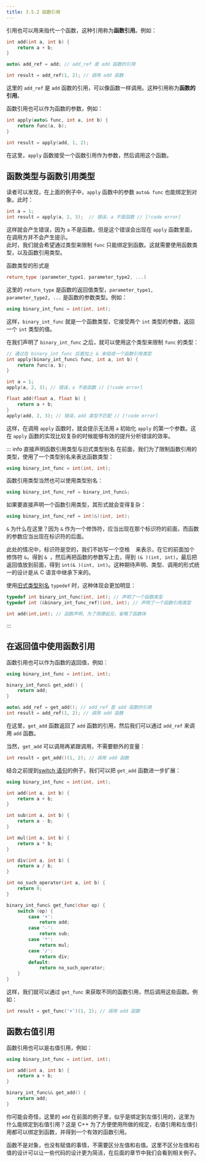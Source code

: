 ```yaml
---
title: 3.5.2 函数引用
---
```


引用也可以用来指代一个函数，这种引用称为**函数引用**。例如：

```cpp
int add(int a, int b) {
    return a + b;
}

auto& add_ref = add; // add_ref 是 add 函数的引用

int result = add_ref(1, 2); // 调用 add 函数
```

这里的 `add_ref` 是 `add` 函数的引用，可以像函数一样调用。这种引用称为**函数的引用**。

函数引用也可以作为函数的参数，例如：
```cpp
int apply(auto& func, int a, int b) {
    return func(a, b);
}

int result = apply(add, 1, 2);
```

在这里，`apply` 函数接受一个函数引用作为参数，然后调用这个函数。

## 函数类型与函数引用类型

读者可以发现，在上面的例子中，`apply` 函数中的参数 `auto& func` 也能绑定到对象。此时：
```cpp
int a = 1;
int result = apply(a, 2, 3);  // 错误，a 不是函数 // [!code error]
```
这样就会产生错误，因为 `a` 不是函数。但是这个错误会出现在 `apply` 函数里面，在调用方并不会产生提示。  
此时，我们就会希望通过类型来限制 `func` 只能绑定到函数。这就需要使用函数类型，以及函数引用类型。

函数类型的形式是
```cpp
return_type (parameter_type1, parameter_type2, ...)
```
这里的 `return_type` 是函数的返回值类型，`parameter_type1, parameter_type2, ...` 是函数的参数类型。例如：

```cpp
using binary_int_func = int(int, int);
```
这样，`binary_int_func` 就是一个函数类型，它接受两个 `int` 类型的参数，返回一个 `int` 类型的值。

在我们声明了 `binary_int_func` 之后，就可以使用这个类型来限制 `func` 的类型：
```cpp
// 通过在 binary_int_func 后面加上 & 来组成一个函数引用类型
int apply(binary_int_func& func, int a, int b) {
    return func(a, b);
}

int a = 1;
apply(a, 2, 3); // 错误，a 不是函数 // [!code error] 

float add(float a, float b) {
    return a + b;
}
apply(add, 2, 3); // 错误，add 类型不匹配 // [!code error] 
```
这样，在调用 `apply` 函数时，就会提示无法用 `a` 初始化 `apply` 的第一个参数。这在 `apply` 函数的实现比较复杂的时候能够有效的提升分析错误的效率。

::: info 直接声明函数引用类型与旧式类型别名
在前面，我们为了限制函数引用的类型，使用了一个类型别名来表达函数类型：
```cpp
using binary_int_func = int(int, int);
```

函数引用类型当然也可以使用类型别名：
```cpp
using binary_int_func_ref = binary_int_func&;
```

如果要直接声明一个函数引用类型，其形式就会变得复杂：
```cpp
using binary_int_func_ref = int(&)(int, int);
```

`&` 为什么在这里？因为 `&` 作为一个修饰符，应当出现在那个标识符的前面，而函数的参数应当出现在标识符的后面。

此处的情况中，标识符是空的，我们不妨写一个空格 ` ` 来表示，在它的前面加个修饰符 `&`，得到 `& `，然后再把函数的参数写上去，得到 `(& )(int, int)`，最后把返回值放到前面，得到 `int(& )(int, int)`。这种期待声明、类型、调用的形式统一的设计是从 C 语言中继承下来的。

使用[旧式类型别名](../type-intro.md#旧式类型别名) `typedef` 时，这种体现会更加明显：
```cpp
typedef int binary_int_func(int, int); // 声明了一个函数类型
typedef int (&binary_int_func_ref)(int, int); // 声明了一个函数引用类型

int add(int,int); // 函数声明，为了简便起见，省略了函数体
```
:::

## 在返回值中使用函数引用

函数引用也可以作为函数的返回值，例如：
```cpp
using binary_int_func = int(int, int);

binary_int_func& get_add() {
    return add;
}

auto& add_ref = get_add(); // add_ref 是 add 函数的引用
int result = add_ref(1, 2); // 调用 add 函数
```

在这里，`get_add` 函数返回了 `add` 函数的引用，然后我们可以通过 `add_ref` 来调用 `add` 函数。

当然，`get_add` 可以调用再紧跟调用，不需要额外的变量：
```cpp
int result = get_add()(1, 2); // 调用 add 函数
```

结合之前提到[switch 语句](../../02-program-structure/statements.md#switch-语句)的例子，我们可以把 `get_add` 函数进一步扩展：
```cpp
using binary_int_func = int(int, int);

int add(int a, int b) {
    return a + b;
}

int sub(int a, int b) {
    return a - b;
}

int mul(int a, int b) {
    return a * b;
}

int div(int a, int b) {
    return a / b;
}

int no_such_operator(int a, int b) {
    return 0;
}

binary_int_func& get_func(char op) {
    switch (op) {
        case '+':
            return add;
        case '-':
            return sub;
        case '*':
            return mul;
        case '/':
            return div;
        default:
            return no_such_operator;
    }
}
```

这样，我们就可以通过 `get_func` 来获取不同的函数引用，然后调用这些函数。例如：

```cpp
int result = get_func('+')(1, 2); // 调用 add 函数
```

## 函数右值引用

函数引用也可以是右值引用，例如：
```cpp
using binary_int_func = int(int, int);

int add(int a, int b) {
    return a + b;
}

binary_int_func&& get_add() {
    return add;
}
```

你可能会奇怪，这里的 `add` 在前面的例子里，似乎是绑定到左值引用的，这里为什么能绑定到右值引用？这是 C++ 为了方便使用所做的规定，右值引用和左值引用都可以绑定到函数，并得到一个有效的函数引用。

函数不是对象，也没有赋值的事情，不需要区分左值和右值。这里不区分左值和右值的设计可以让一些代码的设计更为简洁，在后面的章节中我们会看到相关例子。